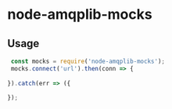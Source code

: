 # node-amqplib-mocks

## Usage

```js
 const mocks = require('node-amqplib-mocks');
 mocks.connect('url').then(conn => {
  
}).catch(err => ({

});
```
